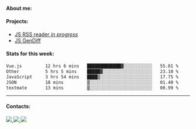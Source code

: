 #### About me:

#### Projects:
- [JS RSS reader *in progress*](https://github.com/GKoil/frontend-project-lvl3)
- [JS GenDiff](https://github.com/GKoil/GenDiff)

#### Stats for this week:
<!--START_SECTION:waka-->

```txt
Vue.js         12 hrs 6 mins   █████████████▓░░░░░░░░░░░   55.01 %
Other          5 hrs 5 mins    █████▓░░░░░░░░░░░░░░░░░░░   23.10 %
JavaScript     3 hrs 54 mins   ████▒░░░░░░░░░░░░░░░░░░░░   17.75 %
JSON           18 mins         ▒░░░░░░░░░░░░░░░░░░░░░░░░   01.40 %
textmate       13 mins         ▒░░░░░░░░░░░░░░░░░░░░░░░░   00.99 %
```

<!--END_SECTION:waka-->
---
#### Contacts:

<a target='_blank' title='LinkedIn' href="https://www.linkedin.com/in/gkoil/">
  <img src="https://img.shields.io/badge/LinkedIn-0077B5?style=for-the-badge&logo=linkedin&logoColor=white" />
</a>
<a target='_blank' title='Telegram' href="https://t.me/gkoil">
  <img src="https://img.shields.io/badge/Telegram-2CA5E0?style=for-the-badge&logo=telegram&logoColor=white" />
</a>
<a target='_blank' title='Gmail' href="mailto: gk.grigorev@gmail.com">
  <img src="https://img.shields.io/badge/Gmail-D14836?style=for-the-badge&logo=gmail&logoColor=white" />
</a>

